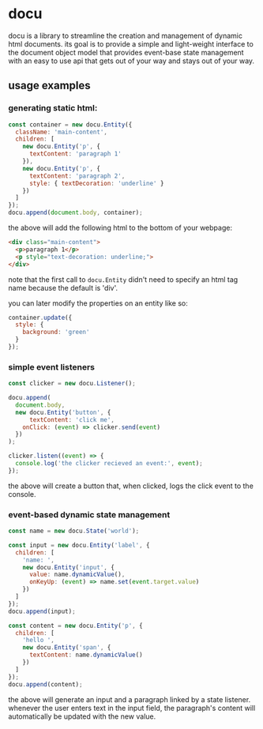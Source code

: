 # docu

docu is a library to streamline the creation and management of dynamic html documents. its goal is to provide a simple and light-weight interface to the document object model that provides event-base state management with an easy to use api that gets out of your way and stays out of your way.

## usage examples

### generating static html:

```js
const container = new docu.Entity({
  className: 'main-content',
  children: [
    new docu.Entity('p', {
      textContent: 'paragraph 1'
    }),
    new docu.Entity('p', {
      textContent: 'paragraph 2',
      style: { textDecoration: 'underline' }
    })
  ]
});
docu.append(document.body, container);
```

the above will add the following html to the bottom of your webpage:

```html
<div class="main-content">
  <p>paragraph 1</p>
  <p style="text-decoration: underline;">
</div>
```

note that the first call to `docu.Entity` didn't need to specify an html tag name because the default is 'div'.

you can later modify the properties on an entity like so:

```js
container.update({
  style: {
    background: 'green'
  }
});
```

### simple event listeners

```js
const clicker = new docu.Listener();

docu.append(
  document.body,
  new docu.Entity('button', {
	  textContent: 'click me',
    onClick: (event) => clicker.send(event)
  })
);

clicker.listen((event) => {
  console.log('the clicker recieved an event:', event);
});
```

the above will create a button that, when clicked, logs the click event to the console.

### event-based dynamic state management

```js
const name = new docu.State('world');

const input = new docu.Entity('label', {
  children: [
    'name: ',
    new docu.Entity('input', {
      value: name.dynamicValue(),
      onKeyUp: (event) => name.set(event.target.value)
    })
  ]
});
docu.append(input);

const content = new docu.Entity('p', {
  children: [
    'hello ',
    new docu.Entity('span', {
      textContent: name.dynamicValue()
    })
  ]
});
docu.append(content);
```

the above will generate an input and a paragraph linked by a state listener. whenever the user enters text in the input field, the paragraph's content will automatically be updated with the new value.
